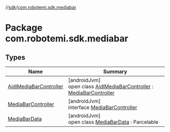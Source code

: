 //[sdk](../../index.md)/[com.robotemi.sdk.mediabar](index.md)

# Package com.robotemi.sdk.mediabar

## Types

| Name | Summary |
|---|---|
| [AidlMediaBarController](-aidl-media-bar-controller/index.md) | [androidJvm]<br>open class [AidlMediaBarController](-aidl-media-bar-controller/index.md) : [MediaBarController](-media-bar-controller/index.md) |
| [MediaBarController](-media-bar-controller/index.md) | [androidJvm]<br>interface [MediaBarController](-media-bar-controller/index.md) |
| [MediaBarData](-media-bar-data/index.md) | [androidJvm]<br>open class [MediaBarData](-media-bar-data/index.md) : Parcelable |
